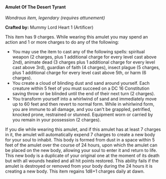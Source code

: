 #### Amulet Of The Desert Tyrant
_Wondrous item, legendary (requires attunement)_

**Crafted by:** Mummy Lord Heart 1 (Artificer)

This item has 9 charges. While wearing this amulet you may spend an action and 1 or more charges to do any of the following:
- You may use the item to cast any of the following spells: spiritual weapon (2 charges, plus 1 additional charge for every level cast above 2nd), animate dead (3 charges plus 1 additional charge for every level cast above 3rd), guardian of faith (4 charges), insect plague (5 charges, plus 1 additional charge for every level cast above 5th, or harm (6 charges).
- You create a cloud of blinding dust and sand around yourself. Each creature within 5 feet of you must succeed on a DC 16 Constitution saving throw or be blinded until the end of their next turn (2 charges).
- You transform yourself into a whirlwind of sand and immediately move up to 60 feet and then revert to normal form. While in whirlwind form, you are immune to all damage, and you can't be grappled, petrified, knocked prone, restrained or stunned. Equipment worn or carried by you remain in your possession (2 charges).

If you die while wearing this amulet, and if this amulet has at least 7 charges in it, the amulet will automatically expend 7 charges to create a new body for your soul to inhabit. This body is formed from dust in a space within 5 feet of the amulet over the course of 24 hours, upon which the amulet can be placed on the new body, allowing your soul to enter it and return to life. This new body is a duplicate of your original one at the moment of its death but with all wounds healed and all hit points restored. This ability fails if the amulet is destroyed or removed from your body during the 24 hours it is creating a new body.
This item regains 1d8+1 charges daily at dawn.